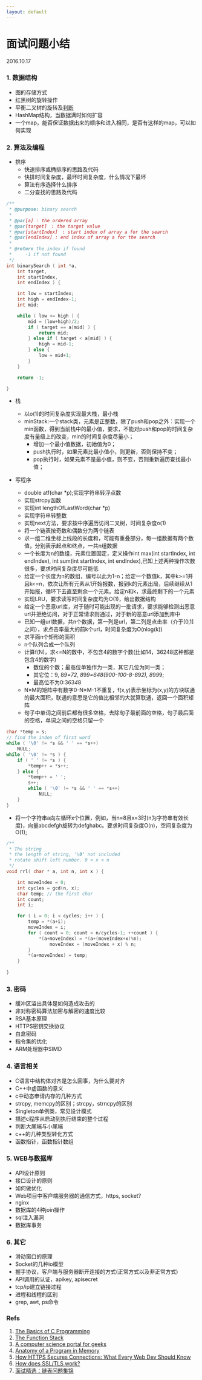 ```yaml
---
layout: default
---
```


# 面试问题小结
2016.10.17

### 1. 数据结构
* 图的存储方式
* 红黑树的旋转操作
* 平衡二叉树的旋转及[判断](http://zhedahht.blog.163.com/blog/static/25411174201142733927831/)
* HashMap结构，当数据满时如何扩容
* 一个map，能否保证数据出来的顺序和进入相同，是否有这样的map，可以如何实现

### 2. 算法及编程

+ 排序
  * 快速排序或桶排序的思路及代码
  * 快排时间复杂度，最坏时间复杂度，什么情况下最坏
  * 算法有序选择什么排序
  * 二分查找的思路及代码

```C
/**
 * @purpose: binary search
 *
 * @par[a] : the ordered array
 * @par[target]　: the target value
 * @par[startIndex]　: start index of array a for the search
 * @par[endIndex] : end index of array a for the search
 *
 * @return the index if found
 *	   -1 if not found
 */
int binarySearch ( int *a, 
	int target, 
	int startIndex, 
	int endIndex ) {

	int low = startIndex;
	int high = endIndex-1;
	int mid;

	while ( low <= high ) {
		mid = (low+high)/2;
		if ( target == a[mid] ) { 
			return mid; 
		} else if ( target < a[mid] ) {
			high = mid-1;
		} else {
			low = mid+1;
		}
	}

	return -1;

}
```

+ 栈
  * 以o(1)的时间复杂度实现最大栈，最小栈
  * minStack:一个stack类，元素是正整数，除了push和pop之外：实现一个min函数，得到当前栈中的最小值，要求，不能对push和pop的时间复杂度有量级上的改变，min的时间复杂度尽量小；
    - 增加一个最小值数据，初始值为0；
    - push执行时，如果元素比最小值小，则更新，否则保持不变；
    - pop执行时，如果元素不是最小值，则不变，否则重新遍历查找最小值；

+ 写程序
  * double atf(char *p);实现字符串转浮点数
  * 实现strcpy函数
  * 实现int lengthOfLastWord(char *p)
  * 实现字符串转整数
  * 实现next方法，要求按中序遍历访问二叉树，时间复杂度o(1)
  * 将一个链表按奇数和偶数分为两个链表
  * 求一组二维坐标上线段的长度和，可能有重叠部分，每一组数据有两个数值，分别表示起点和终点，一共n组数据
  * 一个长度为n的数组，元素位置固定，定义操作int max(int startIndex, int endIndex), int sum(int startIndex, int endIndex),已知上述两种操作次数很多，要求时间复杂度尽可能低
  * 给定一个长度为n的数组，编号以此为1-n；给定一个数值k，其中k>=1并且k<=n，依次让所有元素从1开始报数，报到k的元素出局，后续继续从1开始报，循环下去直至剩余一个元素。给定n和k，求最终剩下的一个元素
  * 实现LRU，要求读写时间复杂度均为O(1)，给出数据结构
  * 给定一个恶意url库，对于随时可能出现的一批请求，要求能够检测出恶意url并拒绝访问，对于正常请求则通过，对于新的恶意url添加到库中
  * 已知一组url数据，共n个数据，第一列是url，第二列是点击率（介于[0,1]之间），求点击率最大的前k个url，时间复杂度为O(nlog(k))
  * 求平面n个矩形的面积
  * n个队列合成一个队列
  * 计算f(N)，求<=N的数中，不包含4的数字个数(比如14，36248这种都是包含4的数字)
    - 数位的个数；最高位单独作为一类，其它几位为同一类；
    - 其它位：9, 8*9=72, 8*9*9=648(900-100-8-8*9*2), 8*9*9*9;
    - 最高位不为0:3*6*3*4*8
  * N×M的矩阵中有数字0-N×M-1不重复，f(x,y)表示坐标为(x,y)的方块联通的最大面积，联通的意思是它的值比相邻的大就算联通，返回一个面积矩阵
  * 句子中单词之间前后都有很多空格，去除句子最前面的空格，句子最后面的空格，单词之间的空格只留一个

```C
char *temp = s;
// find the index of first word
while ( '\0' != *s && ' ' == *s++)
	NULL;
while ( '\0' != *s ) {
	if ( ' ' != *s ) {
		*temp++ = *s++;
	} else {
		*temp++ = ' ';
		s++;
		while ( '\0' != *s && ' ' == *s++)
			NULL;
	}
}
```

* 将一个字符串a向左循环x个位置，例如，当n=8且x=3时(n为字符串有效长度)，向量abcdefgh旋转为defghabc。要求时间复杂度O(n)，空间复杂度为O(1);

```C
/**
 * The string
 * the length of string, '\0' not included
 * rotate shift left number. 0 < x < n
 */
void rrl( char * a, int n, int x ) {

	int moveIndex = 0;
	int cycles = gcd(n, x);
	char temp; // the first char
	int count;
	int i;

	for ( i = 0; i < cycles; i++ ) {
		temp = *(a+i);
		moveIndex = i;
		for ( count = 0; count < n/cycles-1; ++count ) {
			*(a+moveIndex) = *(a+(moveIndex+x)%n);
		    	moveIndex = (moveIndex + x) % n;
		}
		*(a+moveIndex) = temp;
	}
	
}
```

### 3. 密码
* 缓冲区溢出具体是如何造成攻击的
* 非对称密码算法加密与解密的速度比较
* RSA基本原理
* HTTPS密钥交换协议
* 白盒密码
* 指令集的优化
* ARM处理器中SIMD

### 4. 语言相关
* C语言中结构体对齐是怎么回事，为什么要对齐
* C++中虚函数的意义
* c中动态申请内存的几种方式
* strcpy, memcpy的区别；strcpy，strncpy的区别
* Singleton单例类，常见设计模式
* 描述c程序从启动到执行结束的整个过程
* 判断大尾端与小尾端
* c++的几种类型转化方式
* 函数指针，函数指针数组

### 5. WEB与数据库
* API设计原则
* 接口设计的原则
* 如何做优化
* Web项目中客户端服务器的通信方式，https, socket?
* nginx
* 数据库的4种join操作
* sql注入漏洞
* 数据库事务

### 6. 其它
* 滑动窗口的原理
* Socket的几种io模型
* 握手协议，客户端与服务器断开连接的方式(正常方式以及非正常方式)
* API调用的认证，apikey, apisecret
* tcp/ip建立链接过程
* 进程和线程的区别
* grep, awt, ps命令

### Refs
1. [The Basics of C Programming](http://computer.howstuffworks.com/c.htm/printable)
2. [The Function Stack](http://www.tenouk.com/Bufferoverflowc/Bufferoverflow2a.html)
3. [A computer science portal for geeks](http://www.geeksforgeeks.org/memory-layout-of-c-program/)
4. [Anatomy of a Program in Memory](http://duartes.org/gustavo/blog/post/anatomy-of-a-program-in-memory/)
5. [How HTTPS Secures Connections: What Every Web Dev Should Know](https://blog.hartleybrody.com/https-certificates/)
6. [How does SSL/TLS work?](http://security.stackexchange.com/questions/20803/how-does-ssl-tls-work)
7. [面试精选：链表问题集锦](http://wuchong.me/blog/2014/03/25/interview-link-questions/)

